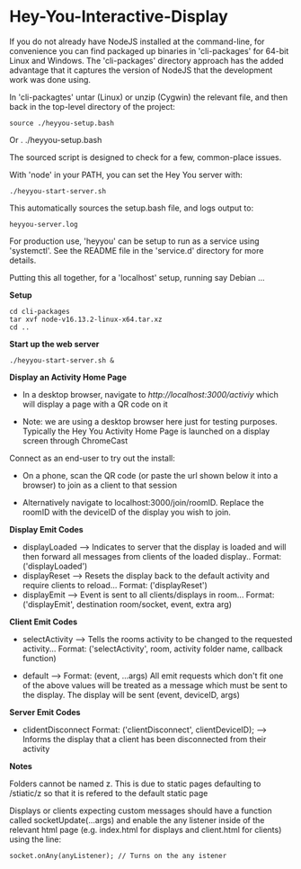 # Hey-You-Interactive-Display

If you do not already have NodeJS installed at the command-line, for
convenience you can find packaged up binaries in 'cli-packages' for
64-bit Linux and Windows.  The 'cli-packages' directory approach has
the added advantage that it captures the version of NodeJS that the
development work was done using.

In 'cli-packagtes' untar (Linux) or unzip (Cygwin) the relevant file,
and then back in the top-level directory of the project:

    source ./heyyou-setup.bash
Or
    . ./heyyou-setup.bash

The sourced script is designed to check for a few, common-place issues.

With 'node' in your PATH, you can set the Hey You server with:

    ./heyyou-start-server.sh

This automatically sources the setup.bash file, and logs output to:

    heyyou-server.log

For production use, 'heyyou' can be setup to run as a service using
'systemctl'.  See the README file in the 'service.d' directory for
more details.

Putting this all together, for a 'localhost' setup, running say
Debian ...

**Setup**

    cd cli-packages
    tar xvf node-v16.13.2-linux-x64.tar.xz
    cd ..

**Start up the web server**

    ./heyyou-start-server.sh &

**Display an Activity Home Page**

  * In a desktop browser, navigate to _http://localhost:3000/activiy_
    which will display a page with a QR code on it

  * Note: we are using a desktop browser here just for testing
    purposes.  Typically the Hey You Activity Home Page is launched on a
    display screen through ChromeCast
  
Connect as an end-user to try out the install:

  * On a phone, scan the QR code (or paste the url shown below it into
    a browser) to join as a client to that session

  * Alternatively navigate to localhost:3000/join/roomID. Replace the
    roomID with the deviceID of the display you wish to join.



**Display Emit Codes**

- displayLoaded --> Indicates to server that the display is loaded and will then forward all messages from clients of the loaded display.. Format: ('displayLoaded')
- displayReset --> Resets the display back to the default activity and require clients to reload... Format: ('displayReset')
- displayEmit --> Event is sent to all clients/displays in room... Format: ('displayEmit', destination room/socket, event, extra arg)

**Client Emit Codes**

- selectActivity --> Tells the rooms activity to be changed to the requested activity... Format: ('selectActivity', room, activity folder name, callback function)

- default --> Format: (event, ...args)
All emit requests which don't fit one of the above values will be treated as a message which must be sent to the display.
The display will be sent (event, deviceID, args)

**Server Emit Codes**
- clidentDisconnect Format: ('clientDisconnect', clientDeviceID); --> Informs the display that a client has been disconnected from their activity

**Notes**

Folders cannot be named z. This is due to static pages defaulting to /stiatic/z so that it is refered to the default static page

Displays or clients expecting custom messages should have a function called socketUpdate(...args) and enable the any listener inside of the relevant html page (e.g. index.html for displays and client.html for clients) using the line: 

    socket.onAny(anyListener); // Turns on the any istener

